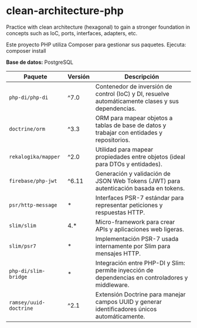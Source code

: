 # clean-architecture-php
Practice with clean architecture (hexagonal) to gain a stronger foundation in concepts such as IoC, ports, interfaces, adapters, etc.

Este proyecto PHP utiliza Composer para gestionar sus paquetes. Ejecuta:
composer install

**Base de datos:** PostgreSQL

| Paquete                    | Versión | Descripción                                                                                     |
|----------------------------|---------|-------------------------------------------------------------------------------------------------|
| `php-di/php-di`            | ^7.0    | Contenedor de inversión de control (IoC) y DI, resuelve automáticamente clases y sus dependencias. |
| `doctrine/orm`             | ^3.3    | ORM para mapear objetos a tablas de base de datos y trabajar con entidades y repositorios.       |
| `rekalogika/mapper`        | ^2.0    | Utilidad para mapear propiedades entre objetos (ideal para DTOs y entidades).                    |
| `firebase/php-jwt`         | ^6.11   | Generación y validación de JSON Web Tokens (JWT) para autenticación basada en tokens.            |
| `psr/http-message`         | *       | Interfaces PSR-7 estándar para representar peticiones y respuestas HTTP.                         |
| `slim/slim`                | 4.*     | Micro-framework para crear APIs y aplicaciones web ligeras.                                       |
| `slim/psr7`                | *       | Implementación PSR-7 usada internamente por Slim para mensajes HTTP.                             |
| `php-di/slim-bridge`       | *       | Integración entre PHP-DI y Slim: permite inyección de dependencias en controladores y middleware. |
| `ramsey/uuid-doctrine`     | ^2.1    | Extensión Doctrine para manejar campos UUID y generar identificadores únicos automáticamente.     |
